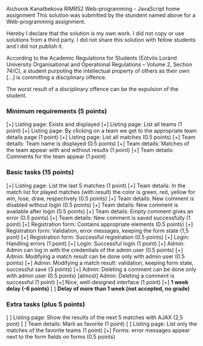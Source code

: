 Aichurok Kanatbekova
RIMR52
Web-programming - JavaScript home assignment
This solution was submitted by the stundent named above for a Web-programming assignment.

Hereby I declare that the solution is my own work. I did not copy or use solutions from a third party. I did not share this solution with fellow students and I did not publish it. 

According to the Academic Regulations for Students (Eötvös Loránd University Organisational and Operational Regulations – Volume 2, Section 74/C), a student purpoting the intellectual property of others as their own [...] is committing a disciplinary offence.

The worst result of a disciplinary offence can be the expulsion of the student.

### Minimum requirements (5 points)

[+] Listing page: Exists and displayed
[+] Listing page: List all teams (1 point)
[+] Listing page: By clicking on a team we get to the appropriate team details page (1 point)
[+] Listing page: List all matches (0.5 points)
[+] Team details: Team name is displayed (0.5 points)
[+] Team details: Matches of the team appear with and without results (1 point)
[+] Team details: Comments for the team appear (1 point)

### Basic tasks (15 points)

[+] Listing page: List the last 5 matches (1 point)
[+] Team details: In the match list for played matches (with result) the color is green, red, yellow for win, lose, draw, respectively (0.5 points)
[+] Team details: New comment is disabled without login (0.5 points)
[+] Team details: New comment is available after login (0.5 points)
[+] Team details: Empty comment gives an error (0.5 points)
[+] Team details: New comment is saved successfully (1 point)
[+] Registration form: Contains appropriate elements (0.5 points)
[+] Registration form: Validation, error messages, keeping the form state (1,5 pont)
[+] Registration form: Successful registration (0.5 points)
[+] Login: Handling errors (1 point)
[+] Login: Successful login (1 point)
[+] Admin: Admin can log in with the credentials of the admin user (0.5 points)
[+] Admin: Modifying a match result can be done only with admin user (0.5 points)
[+] Admin: Modifying a match result: validation, keeping form state, successful save (3 points)
[+] Admin: Deleting a comment can be done only with admin user (0.5 points)
[almost] Admin: Deleting a comment is successful (1 point)
[+] Nice, well-designed interface (1 point)
[+] **1 week delay (-6 points)**
[ ] **Delay of more than 1 week (not accepted, no grade)**

### Extra tasks (plus 5 points)

[ ] Listing page: Show the results of the next 5 matches with AJAX (2,5 pont)
[ ] Team details: Mark as favorite (1 point)
[ ] Listing page: List only the matches of the favorite teams (1 point)
[+] Forms: error messages appear next to the form fields on forms (0.5 points)